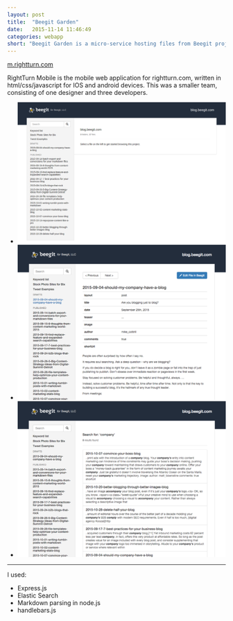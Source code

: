```yaml
---
layout: post
title:  "Beegit Garden"
date:   2015-11-14 11:46:49
categories: webapp
short: "Beegit Garden is a micro-service hosting files from Beegit projects, indexed in Elastic Search"
---
```


<a href="http://m.rightturn.com" class="btn">m.rightturn.com</a>

RightTurn Mobile is the mobile web application for rightturn.com, written in html/css/javascript for IOS and android devices. This was a smaller team, consisting of one designer and three developers.

<ul class="slides">
<li style="
"><img alt="project page" src="/css/images/bg-garden4.png"></li>

<li><img alt="file page" src="/css/images/bg-garden2.png"></li>

<li><img alt="search page" src="/css/images/bg-garden3.png"></li>
</ul>
<hr class="clear">

I used:

 - Express.js
 - Elastic Search
 - Markdown parsing in node.js
 - handlebars.js
